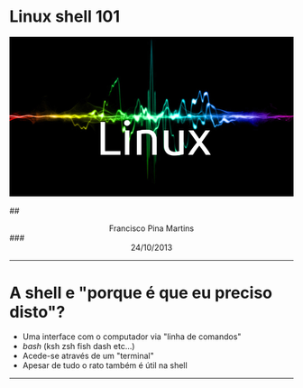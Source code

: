 Linux shell 101
===============

![454](assets/linux.jpg)

##<center>Francisco Pina Martins</center>
###<center>24/10/2013</center>

---

A shell e "porque é que eu preciso disto"?
==========================================

* Uma interface com o computador via "linha de comandos"
* *bash* (ksh zsh fish dash etc...)
* Acede-se através de um "terminal"
* Apesar de tudo o rato também é útil na shell

---